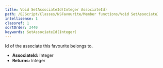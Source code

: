 ```yaml
---
title: Void SetAssociateId(Integer AssociateId)
path: /EJScript/Classes/NSFavourite/Member functions/Void SetAssociateId(Integer p_0)
intellisense: 1
classref: 1
sortOrder: 3440
keywords: SetAssociateId(Integer)
---
```



Id of the associate this favourite belongs to.



* **AssociateId:** Integer
* **Returns:** Integer


